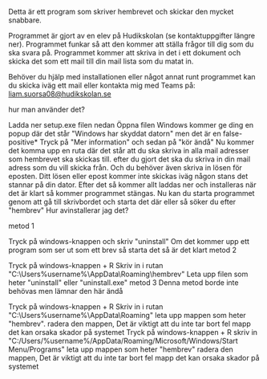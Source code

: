 Detta är ett program som skriver hembrevet och skickar den mycket snabbare.

Programmet är gjort av en elev på Hudikskolan (se kontaktuppgifter längre ner).
Programmet funkar så att den kommer att ställa frågor till dig som du ska svara på. Programmet kommer att skriva in det i ett dokument och skicka det som ett mail till din mail lista som du matat in.

Behöver du hjälp med installationen eller något annat runt programmet kan du skicka iväg ett mail eller kontakta mig med Teams på: liam.suorsa08@hudikskolan.se

hur man använder det?

Ladda ner setup.exe filen nedan
Öppna filen
Windows kommer ge ding en popup där det står "Windows har skyddat datorn" men det är en false-positive*
Tryck på "Mer information" och sedan på "kör ändå"
Nu kommer det komma upp en ruta där det står att du ska skriva in alla mail adresser som hembrevet ska skickas till.
efter du gjort det ska du skriva in din mail adress som du vill skicka från.
Och du behöver även skriva in lösen för eposten. Ditt lösen eller epost kommer inte skickas iväg någon stans det stannar på din dator.
Efter det så kommer allt laddas ner och installeras när det är klart så kommer programmet stängas.
Nu kan du starta programmet genom att gå till skrivbordet och starta det där eller så söker du efter "hembrev"
Hur avinstallerar jag det?

metod 1

Tryck på windows-knappen och skriv "uninstall"
Om det kommer upp ett program som ser ut som ett brev så starta det så är det klart
metod 2

Tryck på windows-knappen + R
Skriv in i rutan "C:\Users%username%\AppData\Roaming\hembrev"
Leta upp filen som heter "uninstall" eller "uninstall.exe"
metod 3
Denna metod borde inte behövas men lämnar den här ändå

Tryck på windows-knappen + R
Skriv in i rutan "C:\Users%username%\AppData\Roaming"
leta upp mappen som heter "hembrev".
radera den mappen, Det är viktigt att du inte tar bort fel mapp det kan orsaka skador på systemet
Tryck på windows-knappen + R
skriv in "C:/Users/%username%/AppData/Roaming/Microsoft/Windows/Start Menu/Programs"
leta upp mappen som heter "hembrev"
radera den mappen, Det är viktigt att du inte tar bort fel mapp det kan orsaka skador på systemet
